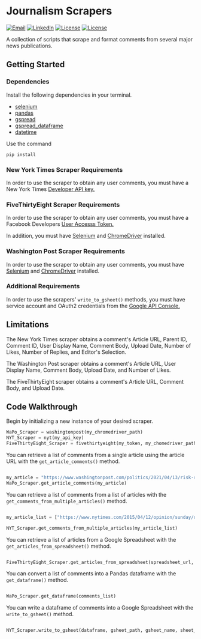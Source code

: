 # Journalism Scrapers
[![Email][email-shield]][email-url]
[![LinkedIn][linkedin-shield]][linkedin-url]
[![License][license-shield]][license-url]
[![License][python-shield]][python-url]


A collection of scripts that scrape and format comments from several major news publications.

## Getting Started

### Dependencies
Install the following dependencies in your terminal.

* [selenium]()
* [pandas]()
* [gspread]()
* [gspread_dataframe]()
* [datetime]()

Use the command 
```
pip install
```


### New York Times Scraper Requirements
In order to use the scraper to obtain any user comments, you must have a New York Times [Developer API key.](https://developer.nytimes.com/apis)

### FiveThirtyEight Scraper Requirements
In order to use the scraper to obtain any user comments, you must have a Facebook Developers [User Accesss Token.](https://developers.facebook.com/)

In addition, you must have [Selenium](https://www.selenium.dev/) and [ChromeDriver](https://chromedriver.chromium.org/) installed.

### Washington Post Scraper Requirements
In order to use the scraper to obtain any user comments, you must have [Selenium](https://www.selenium.dev/) and [ChromeDriver](https://chromedriver.chromium.org/) installed.

### Additional Requirements
In order to use the scrapers' ```write_to_gsheet()``` methods, you must have service account and OAuth2 credentials from the [Google API Console.](https://console.cloud.google.com/apis/dashboard)

## Limitations
The New York Times scraper obtains a comment's Article URL, Parent ID, Comment ID, User Display Name, Comment Body, Upload Date, Number of Likes, Number of Replies, and Editor's Selection.

The Washington Post scraper obtains a comment's Article URL, User Display Name, Comment Body, Upload Date, and Number of Likes.

The FiveThirtyEight scraper obtains a comment's Article URL, Comment Body, and Upload Date.

## Code Walkthrough
Begin by initializing a new instance of your desired scraper.
```python
WaPo_Scraper = washingtonpost(my_chromedriver_path)
NYT_Scraper = nyt(my_api_key)
FiveThirtyEight_Scraper = fivethirtyeight(my_token, my_chomedriver_path)
```

You can retrieve a list of comments from a single article using the article URL with the ```get_article_comments()``` method.
```python

my_article = "https://www.washingtonpost.com/politics/2021/04/13/risk-reward-calculus-johnson-johnson-vaccine-visualized/"
WaPo_Scraper.get_article_comments(my_article)
```

You can retrieve a list of comments from a list of articles with the ```get_comments_from_multiple_articles()``` method.
```python

my_article_list = ["https://www.nytimes.com/2015/04/12/opinion/sunday/david-brooks-the-moral-bucket-list.html", "https://www.nytimes.com/2019/06/21/science/giant-squid-cephalopod-video.html", "https://www.nytimes.com/2021/08/01/insider/the-olympics-that-feel-like-only-competitions.html"]

NYT_Scraper.get_comments_from_multiple_articles(my_article_list)

```

You can retrieve a list of articles from a Google Spreadsheet with the ```get_articles_from_spreadsheet()``` method.
```python

FiveThirtyEight_Scraper.get_articles_from_spreadsheet(spreadsheet_url, sheet_number)
```

You can convert a list of comments into a Pandas dataframe with the ```get_dataframe()``` method.
```python

WaPo_Scraper.get_dataframe(comments_list)
```

You can write a dataframe of comments into a Google Spreadsheet with the ```write_to_gsheet()``` method.
```python

NYT_Scraper.write_to_gsheet(dataframe, gsheet_path, gsheet_name, sheet_number)
```


[email-shield]: https://img.shields.io/badge/EMAIL-rueda.kv%40gmail.com%20-brightgreen?style=for-the-badge&colorB=critical
[email-url]: mailto:rueda.kv@gmail.com

[linkedin-shield]: https://img.shields.io/badge/-LinkedIn-black.svg?style=for-the-badge&logo=linkedin&colorB=critical
[linkedin-url]: https://linkedin.com/in/RuedaKV

[license-shield]: https://img.shields.io/github/license/RuedaKV/comments?style=for-the-badge&colorB=critical
[license-url]: https://github.com/RuedaKV/comments/blob/master/LICENSE.txt

[python-shield]: https://img.shields.io/badge/-python-black.svg?style=for-the-badge&logo=python&colorB=critical
[python-url]: https://www.python.org/downloads/release/python-388/

